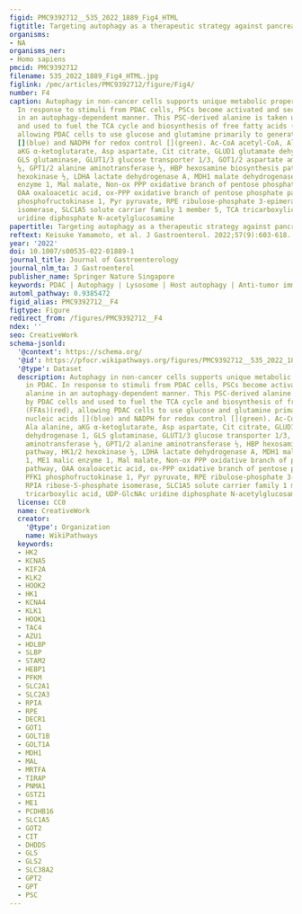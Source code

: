 ```yaml
---
figid: PMC9392712__535_2022_1889_Fig4_HTML
figtitle: Targeting autophagy as a therapeutic strategy against pancreatic cancer
organisms:
- NA
organisms_ner:
- Homo sapiens
pmcid: PMC9392712
filename: 535_2022_1889_Fig4_HTML.jpg
figlink: /pmc/articles/PMC9392712/figure/Fig4/
number: F4
caption: Autophagy in non-cancer cells supports unique metabolic properties in PDAC.
  In response to stimuli from PDAC cells, PSCs become activated and secrete alanine
  in an autophagy-dependent manner. This PSC-derived alanine is taken up by PDAC cells
  and used to fuel the TCA cycle and biosynthesis of free fatty acids (FFAs)(red),
  allowing PDAC cells to use glucose and glutamine primarily to generate nucleic acids
  [](blue) and NADPH for redox control [](green). Ac-CoA acetyl-CoA, Ala alanine,
  aKG α-ketoglutarate, Asp aspartate, Cit citrate, GLUD1 glutamate dehydrogenase 1,
  GLS glutaminase, GLUT1/3 glucose transporter 1/3, GOT1/2 aspartate aminotransferase
  ½, GPT1/2 alanine aminotransferase ½, HBP hexosamine biosynthesis pathway, HK1/2
  hexokinase ½, LDHA lactate dehydrogenase A, MDH1 malate dehydrogenase 1, ME1 malic
  enzyme 1, Mal malate, Non-ox PPP oxidative branch of pentose phosphate pathway,
  OAA oxaloacetic acid, ox-PPP oxidative branch of pentose phosphate pathway, PFK1
  phosphofructokinase 1, Pyr pyruvate, RPE ribulose-phosphate 3-epimerase, RPIA ribose-5-phosphate
  isomerase, SLC1A5 solute carrier family 1 member 5, TCA tricarboxylic acid, UDP-GlcNAc
  uridine diphosphate N-acetylglucosamine
papertitle: Targeting autophagy as a therapeutic strategy against pancreatic cancer.
reftext: Keisuke Yamamoto, et al. J Gastroenterol. 2022;57(9):603-618.
year: '2022'
doi: 10.1007/s00535-022-01889-1
journal_title: Journal of Gastroenterology
journal_nlm_ta: J Gastroenterol
publisher_name: Springer Nature Singapore
keywords: PDAC | Autophagy | Lysosome | Host autophagy | Anti-tumor immunity
automl_pathway: 0.9385472
figid_alias: PMC9392712__F4
figtype: Figure
redirect_from: /figures/PMC9392712__F4
ndex: ''
seo: CreativeWork
schema-jsonld:
  '@context': https://schema.org/
  '@id': https://pfocr.wikipathways.org/figures/PMC9392712__535_2022_1889_Fig4_HTML.html
  '@type': Dataset
  description: Autophagy in non-cancer cells supports unique metabolic properties
    in PDAC. In response to stimuli from PDAC cells, PSCs become activated and secrete
    alanine in an autophagy-dependent manner. This PSC-derived alanine is taken up
    by PDAC cells and used to fuel the TCA cycle and biosynthesis of free fatty acids
    (FFAs)(red), allowing PDAC cells to use glucose and glutamine primarily to generate
    nucleic acids [](blue) and NADPH for redox control [](green). Ac-CoA acetyl-CoA,
    Ala alanine, aKG α-ketoglutarate, Asp aspartate, Cit citrate, GLUD1 glutamate
    dehydrogenase 1, GLS glutaminase, GLUT1/3 glucose transporter 1/3, GOT1/2 aspartate
    aminotransferase ½, GPT1/2 alanine aminotransferase ½, HBP hexosamine biosynthesis
    pathway, HK1/2 hexokinase ½, LDHA lactate dehydrogenase A, MDH1 malate dehydrogenase
    1, ME1 malic enzyme 1, Mal malate, Non-ox PPP oxidative branch of pentose phosphate
    pathway, OAA oxaloacetic acid, ox-PPP oxidative branch of pentose phosphate pathway,
    PFK1 phosphofructokinase 1, Pyr pyruvate, RPE ribulose-phosphate 3-epimerase,
    RPIA ribose-5-phosphate isomerase, SLC1A5 solute carrier family 1 member 5, TCA
    tricarboxylic acid, UDP-GlcNAc uridine diphosphate N-acetylglucosamine
  license: CC0
  name: CreativeWork
  creator:
    '@type': Organization
    name: WikiPathways
  keywords:
  - HK2
  - KCNA5
  - KIF2A
  - KLK2
  - HOOK2
  - HK1
  - KCNA4
  - KLK1
  - HOOK1
  - TAC4
  - AZU1
  - HDLBP
  - SLBP
  - STAM2
  - HEBP1
  - PFKM
  - SLC2A1
  - SLC2A3
  - RPIA
  - RPE
  - DECR1
  - GOT1
  - GOLT1B
  - GOLT1A
  - MDH1
  - MAL
  - MRTFA
  - TIRAP
  - PNMA1
  - GSTZ1
  - ME1
  - PCDHB16
  - SLC1A5
  - GOT2
  - CIT
  - DHDDS
  - GLS
  - GLS2
  - SLC38A2
  - GPT2
  - GPT
  - PSC
---
```

